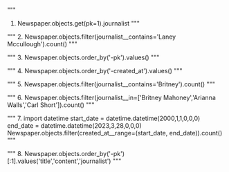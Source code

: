 """
1. Newspaper.objects.get(pk=1).journalist
"""

"""
2. Newspaper.objects.filter(journalist__contains='Laney Mccullough').count()
"""

"""
3. Newspaper.objects.order_by('-pk').values()
"""


"""
4. Newspaper.objects.order_by('-created_at').values()
"""

"""
5. Newspaper.objects.filter(journalist__contains='Britney').count()
"""

"""
6. Newspaper.objects.filter(journalist__in=['Britney Mahoney','Arianna Walls','Carl Short']).count()
"""

"""
7. import datetime
    start_date = datetime.datetime(2000,1,1,0,0,0)
    end_date = datetime.datetime(2023,3,28,0,0,0)
    Newspaper.objects.filter(created_at__range=(start_date, end_date)).count()
"""

"""
8. Newspaper.objects.order_by('-pk')[:1].values('title','content','journalist')
"""
